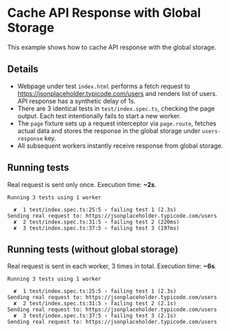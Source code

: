 # Cache API Response with Global Storage

This example shows how to cache API response with the global storage.

## Details

- Webpage under test `index.html` performs a fetch request to https://jsonplaceholder.typicode.com/users and renders list of users. API response has a synthetic delay of 1s.
- There are 3 identical tests in `test/index.spec.ts`, checking the page output. Each test intentionally fails to start a new worker.
- The `page` fixture sets up a request interceptor via `page.route`, fetches actual data and stores the  response in the global storage under `users-response` key.
- All subsequent workers instantly receive response from global storage.

## Running tests

Real request is sent only once. Execution time: **~2s**.
```
Running 3 tests using 1 worker

  ✘  1 test/index.spec.ts:25:5 › failing test 1 (2.3s)
Sending real request to: https://jsonplaceholder.typicode.com/users
  ✘  2 test/index.spec.ts:31:5 › failing test 2 (220ms)
  ✘  3 test/index.spec.ts:37:5 › failing test 3 (197ms)
```

## Running tests (without global storage)

Real request is sent in each worker, 3 times in total. Execution time: **~6s**.
```
Running 3 tests using 1 worker

  ✘  1 test/index.spec.ts:25:5 › failing test 1 (2.3s)
Sending real request to: https://jsonplaceholder.typicode.com/users
  ✘  2 test/index.spec.ts:31:5 › failing test 2 (2.1s)
Sending real request to: https://jsonplaceholder.typicode.com/users
  ✘  3 test/index.spec.ts:37:5 › failing test 3 (2.1s)
Sending real request to: https://jsonplaceholder.typicode.com/users
```
